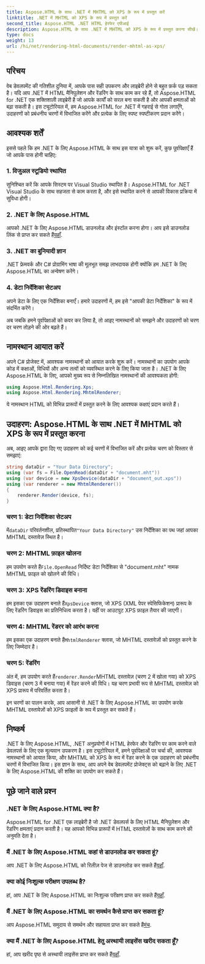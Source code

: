 ```yaml
---
title: Aspose.HTML के साथ .NET में MHTML को XPS के रूप में प्रस्तुत करें
linktitle: .NET में MHTML को XPS के रूप में प्रस्तुत करें
second_title: Aspose.HTML .NET HTML हेरफेर एपीआई
description: Aspose.HTML के साथ .NET में MHTML को XPS के रूप में प्रस्तुत करना सीखें। अपने HTML हेरफेर कौशल को बढ़ाएँ और अपनी वेब डेवलपमेंट परियोजनाओं को बढ़ावा दें!
type: docs
weight: 13
url: /hi/net/rendering-html-documents/render-mhtml-as-xps/
---
```

## परिचय

वेब डेवलपमेंट की गतिशील दुनिया में, आपके पास सही उपकरण और लाइब्रेरी होने से बहुत फ़र्क पड़ सकता है। यदि आप .NET में HTML मैनिपुलेशन और रेंडरिंग के साथ काम कर रहे हैं, तो Aspose.HTML for .NET एक शक्तिशाली लाइब्रेरी है जो आपके कार्यों को सरल बना सकती है और आपकी क्षमताओं को बढ़ा सकती है। इस ट्यूटोरियल में, हम Aspose.HTML for .NET में गहराई से गोता लगाएँगे, उदाहरणों को प्रबंधनीय चरणों में विभाजित करेंगे और प्रत्येक के लिए स्पष्ट स्पष्टीकरण प्रदान करेंगे।

## आवश्यक शर्तें

इससे पहले कि हम .NET के लिए Aspose.HTML के साथ इस यात्रा को शुरू करें, कुछ पूर्वापेक्षाएँ हैं जो आपके पास होनी चाहिए:

### 1. विजुअल स्टूडियो स्थापित

सुनिश्चित करें कि आपके सिस्टम पर Visual Studio स्थापित है। Aspose.HTML for .NET Visual Studio के साथ सहजता से काम करता है, और इसे स्थापित करने से आपकी विकास प्रक्रिया में सुविधा होगी।

### 2. .NET के लिए Aspose.HTML

 आपको .NET के लिए Aspose.HTML डाउनलोड और इंस्टॉल करना होगा। आप इसे डाउनलोड लिंक से प्राप्त कर सकते हैं[यहाँ](https://releases.aspose.com/html/net/).

### 3. .NET का बुनियादी ज्ञान

.NET फ्रेमवर्क और C# प्रोग्रामिंग भाषा की मूलभूत समझ लाभदायक होगी क्योंकि हम .NET के लिए Aspose.HTML का अन्वेषण करेंगे।

### 4. डेटा निर्देशिका सेटअप

अपने डेटा के लिए एक निर्देशिका बनाएँ। हमारे उदाहरणों में, हम इसे "आपकी डेटा निर्देशिका" के रूप में संदर्भित करेंगे।

अब जबकि हमने पूर्वापेक्षाओं को कवर कर लिया है, तो आइए नामस्थानों को समझने और उदाहरणों को चरण दर चरण तोड़ने की ओर बढ़ते हैं।

## नामस्थान आयात करें

अपने C# प्रोजेक्ट में, आवश्यक नामस्थानों को आयात करके शुरू करें। नामस्थानों का उपयोग आपके कोड में कक्षाओं, विधियों और अन्य तत्वों को व्यवस्थित करने के लिए किया जाता है। .NET के लिए Aspose.HTML के लिए, आपको मुख्य रूप से निम्नलिखित नामस्थानों की आवश्यकता होगी:

```csharp
using Aspose.Html.Rendering.Xps;
using Aspose.Html.Rendering.MhtmlRenderer;
```

ये नामस्थान HTML को विभिन्न प्रारूपों में प्रस्तुत करने के लिए आवश्यक कक्षाएं प्रदान करते हैं।

## उदाहरण: Aspose.HTML के साथ .NET में MHTML को XPS के रूप में प्रस्तुत करना

अब, आइए आपके द्वारा दिए गए उदाहरण को कई चरणों में विभाजित करें और प्रत्येक चरण को विस्तार से समझाएं:

```csharp
string dataDir = "Your Data Directory";
using (var fs = File.OpenRead(dataDir + "document.mht"))
using (var device = new XpsDevice(dataDir + "document_out.xps"))
using (var renderer = new MhtmlRenderer())
{
    renderer.Render(device, fs);
}
```

### चरण 1: डेटा निर्देशिका सेटअप

 में`dataDir` परिवर्तनशील, प्रतिस्थापित`"Your Data Directory"` उस निर्देशिका का पथ जहां आपका MHTML दस्तावेज़ स्थित है।

### चरण 2: MHTML फ़ाइल खोलना

 हम उपयोग करते हैं`File.OpenRead` निर्दिष्ट डेटा निर्देशिका से "document.mht" नामक MHTML फ़ाइल को खोलने की विधि।

### चरण 3: XPS रेंडरिंग डिवाइस बनाना

 हम इसका एक उदाहरण बनाते हैं`XpsDevice` क्लास, जो XPS (XML पेपर स्पेसिफिकेशन) प्रारूप के लिए रेंडरिंग डिवाइस का प्रतिनिधित्व करता है। यहीं पर आउटपुट XPS फ़ाइल तैयार की जाएगी।

### चरण 4: MHTML रेंडरर को आरंभ करना

 हम इसका एक उदाहरण बनाते हैं`MhtmlRenderer` क्लास, जो MHTML दस्तावेज़ों को प्रस्तुत करने के लिए जिम्मेदार है।

### चरण 5: रेंडरिंग

 अंत में, हम उपयोग करते हैं`renderer.Render`MHTML दस्तावेज़ (चरण 2 में खोला गया) को XPS डिवाइस (चरण 3 में बनाया गया) में रेंडर करने की विधि। यह चरण प्रभावी रूप से MHTML दस्तावेज़ को XPS प्रारूप में परिवर्तित करता है।

इन चरणों का पालन करके, आप आसानी से .NET के लिए Aspose.HTML का उपयोग करके MHTML दस्तावेज़ों को XPS फ़ाइलों के रूप में प्रस्तुत कर सकते हैं।

## निष्कर्ष

.NET के लिए Aspose.HTML, .NET अनुप्रयोगों में HTML हेरफेर और रेंडरिंग पर काम करने वाले डेवलपर्स के लिए एक मूल्यवान उपकरण है। इस ट्यूटोरियल में, हमने पूर्वापेक्षाओं पर चर्चा की, आवश्यक नामस्थानों को आयात किया, और MHTML को XPS के रूप में रेंडर करने के एक उदाहरण को प्रबंधनीय चरणों में विभाजित किया। इस ज्ञान के साथ, आप अपने वेब डेवलपमेंट प्रोजेक्ट्स को बढ़ाने के लिए .NET के लिए Aspose.HTML की शक्ति का उपयोग कर सकते हैं।

## पूछे जाने वाले प्रश्न

### .NET के लिए Aspose.HTML क्या है?
Aspose.HTML for .NET एक लाइब्रेरी है जो .NET डेवलपर्स के लिए HTML मैनिपुलेशन और रेंडरिंग क्षमताएं प्रदान करती है। यह आपको विभिन्न प्रारूपों में HTML दस्तावेज़ों के साथ काम करने की अनुमति देता है।

### मैं .NET के लिए Aspose.HTML कहां से डाउनलोड कर सकता हूं?
 आप .NET के लिए Aspose.HTML को रिलीज़ पेज से डाउनलोड कर सकते हैं[यहाँ](https://releases.aspose.com/html/net/).

### क्या कोई निःशुल्क परीक्षण उपलब्ध है?
 हां, आप .NET के लिए Aspose.HTML का निःशुल्क परीक्षण प्राप्त कर सकते हैं[यहाँ](https://releases.aspose.com/).

### मैं .NET के लिए Aspose.HTML का समर्थन कैसे प्राप्त कर सकता हूं?
आप Aspose.HTML समुदाय से समर्थन और सहायता प्राप्त कर सकते हैं[मंच](https://forum.aspose.com/).

### क्या मैं .NET के लिए Aspose.HTML हेतु अस्थायी लाइसेंस खरीद सकता हूँ?
 हां, आप खरीद पृष्ठ से अस्थायी लाइसेंस प्राप्त कर सकते हैं[यहाँ](https://purchase.aspose.com/temporary-license/).